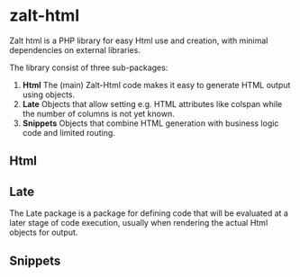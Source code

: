 # zalt-html
Zalt html is a PHP library for easy Html use and creation, with minimal dependencies on external libraries.

The library consist of three sub-packages:

1. **Html** The (main) Zalt-Html code makes it easy to generate HTML output using objects.
2. **Late** Objects that allow setting e.g. HTML attributes like colspan while the number of columns is not yet known.
3. **Snippets** Objects that combine HTML generation with business logic code and limited routing.

## Html

## Late

The Late package is a package for defining code that will be evaluated at a later stage of code execution, usually when 
rendering the actual Html objects for output.


## Snippets
